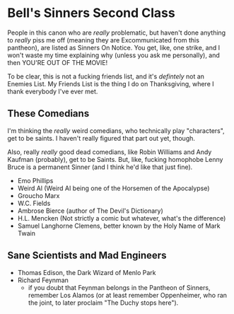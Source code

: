 # Bell's Sinners Second Class

People in this canon who are *really* problematic, but haven't done anything to *really* piss me off (meaning they are Excommunicated from this pantheon), are listed as Sinners On Notice. You get, like, one strike, and I won't waste my time explaining why (unless you ask me personally), and then YOU'RE OUT OF THE MOVIE!

To be clear, this is not a fucking friends list, and it's *defintely* not an Enemies List. My Friends List is the thing I do on Thanksgiving, where I thank everybody I've ever met.

## These Comedians

I'm thinking the *really* weird comedians, who technically play "characters", get to be saints. I haven't really figured that part out yet, though.

Also, really *really* good dead comedians, like Robin Williams and Andy Kaufman (probably), get to be Saints. But, like, fucking homophobe Lenny Bruce is a permanent Sinner (and I think he'd like that just fine).

- Emo Phillips
- Weird Al (Weird AI being one of the Horsemen of the Apocalypse)
- Groucho Marx
- W.C. Fields
- Ambrose Bierce (author of The Devil's Dictionary)
- H.L. Mencken (Not strictly a comic but whatever, what's the difference)
- Samuel Langhorne Clemens, better known by the Holy Name of Mark Twain

## Sane Scientists and Mad Engineers

- Thomas Edison, the Dark Wizard of Menlo Park
- Richard Feynman
  - if you doubt that Feynman belongs in the Pantheon of Sinners, remember Los Alamos (or at least remember Oppenheimer, who ran the joint, to later proclaim "The Duchy stops here").

